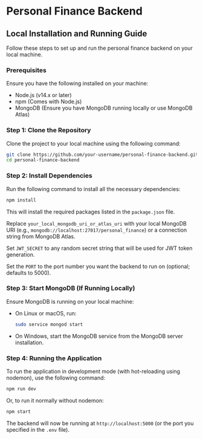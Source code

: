 # Personal Finance Backend

## Local Installation and Running Guide

Follow these steps to set up and run the personal finance backend on your local machine.

### Prerequisites

Ensure you have the following installed on your machine:

- Node.js (v14.x or later)
- npm (Comes with Node.js)
- MongoDB (Ensure you have MongoDB running locally or use MongoDB Atlas)

### Step 1: Clone the Repository

Clone the project to your local machine using the following command:

```bash
git clone https://github.com/your-username/personal-finance-backend.git
cd personal-finance-backend
```

### Step 2: Install Dependencies

Run the following command to install all the necessary dependencies:

```bash
npm install
```

This will install the required packages listed in the `package.json` file.

Replace `your_local_mongodb_uri_or_atlas_uri` with your local MongoDB URI (e.g., `mongodb://localhost:27017/personal_finance`) or a connection string from MongoDB Atlas.

Set `JWT_SECRET` to any random secret string that will be used for JWT token generation.

Set the `PORT` to the port number you want the backend to run on (optional; defaults to 5000).

### Step 3: Start MongoDB (If Running Locally)

Ensure MongoDB is running on your local machine:

- On Linux or macOS, run:
  ```bash
  sudo service mongod start
  ```
- On Windows, start the MongoDB service from the MongoDB server installation.

### Step 4: Running the Application

To run the application in development mode (with hot-reloading using nodemon), use the following command:

```bash
npm run dev
```

Or, to run it normally without nodemon:

```bash
npm start
```

The backend will now be running at `http://localhost:5000` (or the port you specified in the `.env` file).
